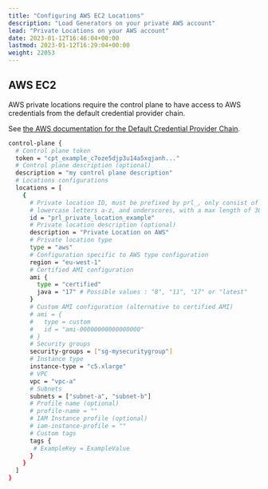 ```yaml
---
title: "Configuring AWS EC2 Locations"
description: "Load Generators on your private AWS account"
lead: "Private Locations on your AWS account"
date: 2023-01-12T16:46:04+00:00
lastmod: 2023-01-12T16:29:04+00:00
weight: 22053
---
```


## AWS EC2
AWS private locations require the control plane to have access to AWS credentials from the default credential provider chain.

See [the AWS documentation for the Default Credential Provider Chain](https://docs.aws.amazon.com/sdk-for-java/v1/developer-guide/credentials.html#credentials-default).

```bash
control-plane {
  # Control plane token
  token = "cpt_example_c7oze5djp3u14a5xqjanh..."
  # Control plane description (optional)
  description = "my control plane description"
  # Locations configurations
  locations = [
    {
      # Private location ID, must be prefixed by prl_, only consist of numbers 0-9, 
      # lowercase letters a-z, and underscores, with a max length of 30 characters
      id = "prl_private_location_example"
      # Private location description (optional)
      description = "Private Location on AWS"
      # Private location type
      type = "aws"
      # Configuration specific to AWS type configuration
      region = "eu-west-1"
      # Certified AMI configuration
      ami {
        type = "certified"
        java = "17" # Possible values : "8", "11", "17" or "latest"
      }
      # Custom AMI configuration (alternative to certified AMI)
      # ami = {
      #   type = custom
      #   id = "ami-00000000000000000"
      # }
      # Security groups
      security-groups = ["sg-mysecuritygroup"]
      # Instance type
      instance-type = "c5.xlarge"
      # VPC
      vpc = "vpc-a"
      # Subnets
      subnets = ["subnet-a", "subnet-b"]
      # Profile name (optional)
      # profile-name = ""
      # IAM Instance profile (optional)
      # iam-instance-profile = ""
      # Custom tags
      tags {
       # ExampleKey = ExampleValue
      }
    }
  ]
}
```